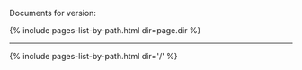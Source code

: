 Documents for version:

{% include pages-list-by-path.html dir=page.dir %}

<hr>
{% include pages-list-by-path.html dir='/' %}

